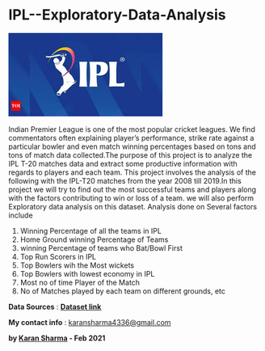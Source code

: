 # IPL--Exploratory-Data-Analysis

![](https://github.com/KaranSharma18/IPL-Exploratory-Data-Analysis/blob/main/IpL%20image.jpg)

Indian Premier League is one of the most popular cricket leagues. We find commentators often explaining player’s performance, strike rate against a particular bowler and even match winning percentages based on tons and tons of match data collected.The purpose of this project is to analyze the IPL T-20 matches data and extract some productive information with regards to players and each team. This project involves the analysis of the following with the IPL-T20 matches from the year 2008 till 2019.In this project we will try to find out the most successful teams and players along with the factors contributing to win or loss of a team. we will also perform Exploratory data analysis on this dataset. Analysis done on Several factors include

  1. Winning Percentage of all the teams in IPL
  2. Home Ground winning Percentage of Teams
  3. winning Percentage of teams who Bat/Bowl First
  4. Top Run Scorers in IPL
  5. Top Bowlers wih the Most wickets
  6. Top Bowlers with lowest economy in IPL
  7. Most no of time Player of the Match
  8. No of Matches played by each team on different grounds, etc

**Data Sources** : __[Dataset link](https://bit.ly/34SRn3b)__


**My contact info** : karansharma4336@gmail.com

**by __[Karan Sharma](https://github.com/KaranSharma18)__ - Feb 2021**
